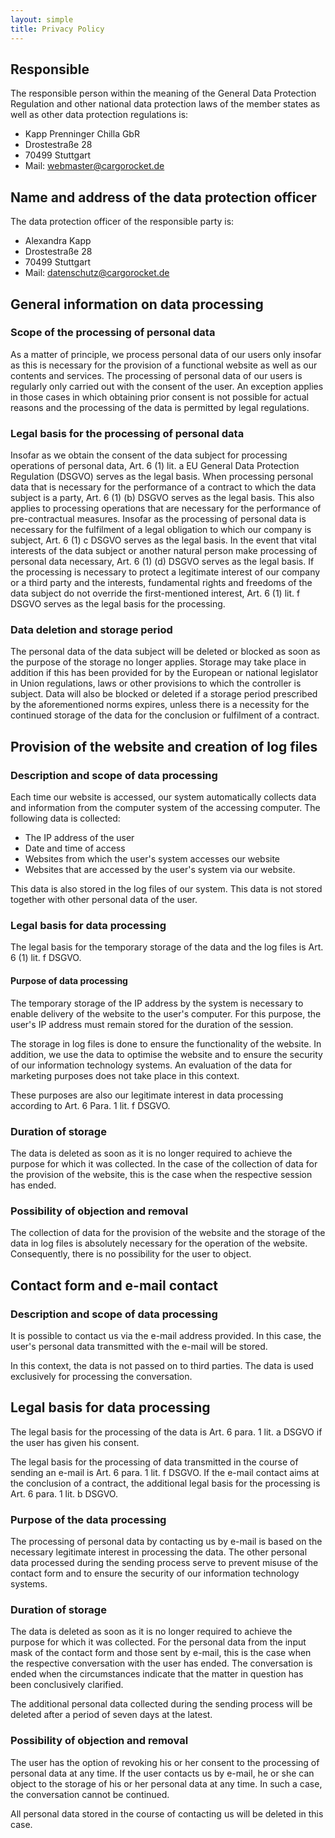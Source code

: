 ```yaml
---
layout: simple
title: Privacy Policy
---
```


## Responsible
The responsible person within the meaning of the General Data Protection Regulation and other national data protection laws of the member states as well as other data protection regulations is:

* Kapp Prenninger Chilla GbR
* Drostestraße 28
* 70499 Stuttgart
* Mail: webmaster@cargorocket.de

## Name and address of the data protection officer
The data protection officer of the responsible party is:

* Alexandra Kapp
* Drostestraße 28
* 70499 Stuttgart
* Mail: datenschutz@cargorocket.de

## General information on data processing
### Scope of the processing of personal data
As a matter of principle, we process personal data of our users only insofar as this is necessary for the provision of a functional website as well as our contents and services. The processing of personal data of our users is regularly only carried out with the consent of the user. An exception applies in those cases in which obtaining prior consent is not possible for actual reasons and the processing of the data is permitted by legal regulations. 

### Legal basis for the processing of personal data
Insofar as we obtain the consent of the data subject for processing operations of personal data, Art. 6 (1) lit. a EU General Data Protection Regulation (DSGVO) serves as the legal basis.
When processing personal data that is necessary for the performance of a contract to which the data subject is a party, Art. 6 (1) (b) DSGVO serves as the legal basis. This also applies to processing operations that are necessary for the performance of pre-contractual measures.
Insofar as the processing of personal data is necessary for the fulfilment of a legal obligation to which our company is subject, Art. 6 (1) c DSGVO serves as the legal basis.
In the event that vital interests of the data subject or another natural person make processing of personal data necessary, Art. 6 (1) (d) DSGVO serves as the legal basis.
If the processing is necessary to protect a legitimate interest of our company or a third party and the interests, fundamental rights and freedoms of the data subject do not override the first-mentioned interest, Art. 6 (1) lit. f DSGVO serves as the legal basis for the processing.

### Data deletion and storage period
The personal data of the data subject will be deleted or blocked as soon as the purpose of the storage no longer applies. Storage may take place in addition if this has been provided for by the European or national legislator in Union regulations, laws or other provisions to which the controller is subject. Data will also be blocked or deleted if a storage period prescribed by the aforementioned norms expires, unless there is a necessity for the continued storage of the data for the conclusion or fulfilment of a contract.

## Provision of the website and creation of log files
### Description and scope of data processing
Each time our website is accessed, our system automatically collects data and information from the computer system of the accessing computer. 
The following data is collected:

* The IP address of the user
* Date and time of access
* Websites from which the user's system accesses our website
* Websites that are accessed by the user's system via our website.

This data is also stored in the log files of our system. This data is not stored together with other personal data of the user.

### Legal basis for data processing 
The legal basis for the temporary storage of the data and the log files is Art. 6 (1) lit. f DSGVO.

#### Purpose of data processing
The temporary storage of the IP address by the system is necessary to enable delivery of the website to the user's computer. For this purpose, the user's IP address must remain stored for the duration of the session. 

The storage in log files is done to ensure the functionality of the website. In addition, we use the data to optimise the website and to ensure the security of our information technology systems. An evaluation of the data for marketing purposes does not take place in this context.

These purposes are also our legitimate interest in data processing according to Art. 6 Para. 1 lit. f DSGVO.

### Duration of storage
The data is deleted as soon as it is no longer required to achieve the purpose for which it was collected. In the case of the collection of data for the provision of the website, this is the case when the respective session has ended. 

### Possibility of objection and removal
The collection of data for the provision of the website and the storage of the data in log files is absolutely necessary for the operation of the website. Consequently, there is no possibility for the user to object.

## Contact form and e-mail contact
### Description and scope of data processing
It is possible to contact us via the e-mail address provided. In this case, the user's personal data transmitted with the e-mail will be stored. 

In this context, the data is not passed on to third parties. The data is used exclusively for processing the conversation.

## Legal basis for data processing 
The legal basis for the processing of the data is Art. 6 para. 1 lit. a DSGVO if the user has given his consent.

The legal basis for the processing of data transmitted in the course of sending an e-mail is Art. 6 para. 1 lit. f DSGVO. If the e-mail contact aims at the conclusion of a contract, the additional legal basis for the processing is Art. 6 para. 1 lit. b DSGVO.

### Purpose of the data processing
The processing of personal data by contacting us by e-mail is based on the necessary legitimate interest in processing the data.
The other personal data processed during the sending process serve to prevent misuse of the contact form and to ensure the security of our information technology systems.

### Duration of storage
The data is deleted as soon as it is no longer required to achieve the purpose for which it was collected. For the personal data from the input mask of the contact form and those sent by e-mail, this is the case when the respective conversation with the user has ended. The conversation is ended when the circumstances indicate that the matter in question has been conclusively clarified. 

The additional personal data collected during the sending process will be deleted after a period of seven days at the latest.
### Possibility of objection and removal
The user has the option of revoking his or her consent to the processing of personal data at any time. If the user contacts us by e-mail, he or she can object to the storage of his or her personal data at any time. In such a case, the conversation cannot be continued.

All personal data stored in the course of contacting us will be deleted in this case.
